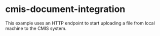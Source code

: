 cmis-document-integration
=========================

This example uses an HTTP endpoint to start uploading a file from local machine to the CMIS system.
